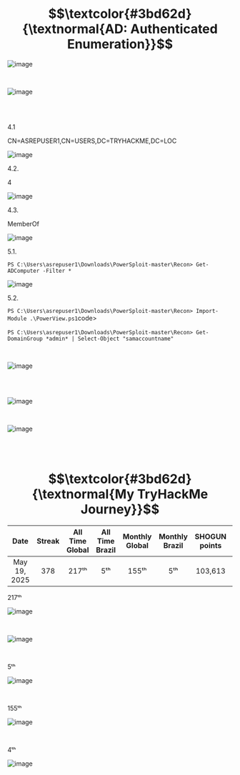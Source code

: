 <h1 align="center"> $$\textcolor{#3bd62d}{\textnormal{AD: Authenticated Enumeration}}$$</h1>


![image](https://github.com/user-attachments/assets/8d1fb5ea-885d-4ae5-8643-9a2f84b20f52)

<br>


![image](https://github.com/user-attachments/assets/4af88a30-2c41-49c8-846b-1c8b1e0877b0)


<br>


<br>

<p>4.1</p>
<p>CN=ASREPUSER1,CN=USERS,DC=TRYHACKME,DC=LOC</p>

![image](https://github.com/user-attachments/assets/539c3d5c-2540-43c2-b0f9-c9d2f18ea85f)

<p>4.2.</p>
<p>4</p>

![image](https://github.com/user-attachments/assets/22b58aba-9dc9-42c3-a4a7-7037c23acbab)


<p>4.3.</p>
<p>MemberOf</p>

![image](https://github.com/user-attachments/assets/a07f3631-5ffc-45a0-9bfa-c3278bd6658d)



<p>5.1.</p>

<p><code>PS C:\Users\asrepuser1\Downloads\PowerSploit-master\Recon> Get-ADComputer -Filter * </code></p>

![image](https://github.com/user-attachments/assets/0305ec16-8e55-44a2-83b0-cfe4c2c5110f)



<p>5.2.</p>
<p><code>PS C:\Users\asrepuser1\Downloads\PowerSploit-master\Recon> Import-Module .\PowerView.ps1</code>code><br><br>
<code>PS C:\Users\asrepuser1\Downloads\PowerSploit-master\Recon> Get-DomainGroup *admin* | Select-Object "samaccountname"</code></p>

<br>

![image](https://github.com/user-attachments/assets/1c822d29-7e3a-48a5-8457-336fefee72ca)


<br>
<br>

![image](https://github.com/user-attachments/assets/3fce76be-8301-4c92-ad47-1b4bf6dcdde3)

<br>

![image](https://github.com/user-attachments/assets/9a3408af-f734-4d68-b1a3-209c3711213a)


<br>

<br>


<h1 align="center"> $$\textcolor{#3bd62d}{\textnormal{My TryHackMe Journey}}$$</h1>


<div align="center">

| Date<br>          |  Streak<br>|   All Time<br>Global   |   All Time<br>Brazil |  Monthly<br>Global   |  Monthly<br>Brazil   |  SHOGUN<br>points  |   Rooms<br>completed  |  Badges<br> |
| :---------------: | :--------: | :--------------------: | :------------------: | :------------------: | :------------------: | :----------------: | :-------------------: | :---------: |
| May 19, 2025      |     378    |          217ᵗʰ         |            5ᵗʰ       |        155ᵗʰ         |           5ᵗʰ        |       103,613      |             739      |    62       |

</div>


<p>217ᵗʰ</p>

![image](https://github.com/user-attachments/assets/031d9bc4-dc5e-4de5-a078-35701fb8305b)

<br>


![image](https://github.com/user-attachments/assets/49d201d3-db2c-4b13-b0e0-84e6b4417a1b)

<br>

<p> 5ᵗʰ</p>

![image](https://github.com/user-attachments/assets/84bd8596-e200-41a1-85e8-866b18af6127)

<br>

<p>155ᵗʰ</p>

![image](https://github.com/user-attachments/assets/67f14c28-1055-4b5e-8e4f-e14ce70f7a5c)

<br>

<p> 4ᵗʰ</p>

![image](https://github.com/user-attachments/assets/83b67ffd-d265-4610-9db4-6d180e0dee1f)




